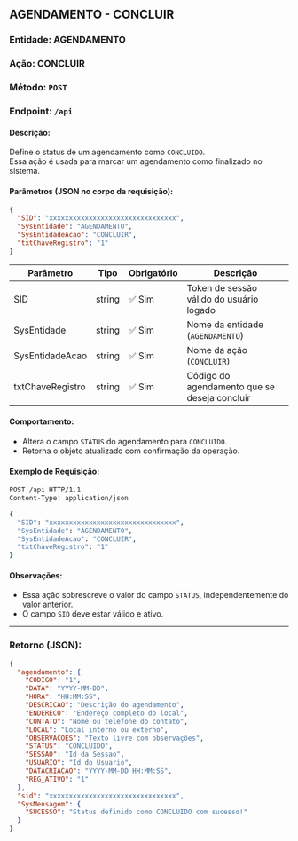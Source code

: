 ## AGENDAMENTO - CONCLUIR

### Entidade: AGENDAMENTO  
### Ação: CONCLUIR  
### Método: `POST`  
### Endpoint: `/api`

#### Descrição:
Define o status de um agendamento como `CONCLUIDO`.  
Essa ação é usada para marcar um agendamento como finalizado no sistema.

#### Parâmetros (JSON no corpo da requisição):

```json
{
  "SID": "xxxxxxxxxxxxxxxxxxxxxxxxxxxxxxxx",
  "SysEntidade": "AGENDAMENTO",
  "SysEntidadeAcao": "CONCLUIR",
  "txtChaveRegistro": "1"
}
```

| Parâmetro          | Tipo     | Obrigatório | Descrição                                          |
|--------------------|----------|-------------|------------------------------------------------------|
| SID                | string   | ✅ Sim      | Token de sessão válido do usuário logado             |
| SysEntidade        | string   | ✅ Sim      | Nome da entidade (`AGENDAMENTO`)                     |
| SysEntidadeAcao    | string   | ✅ Sim      | Nome da ação (`CONCLUIR`)                            |
| txtChaveRegistro   | string   | ✅ Sim      | Código do agendamento que se deseja concluir         |

#### Comportamento:

- Altera o campo `STATUS` do agendamento para `CONCLUIDO`.
- Retorna o objeto atualizado com confirmação da operação.

#### Exemplo de Requisição:

```bash
POST /api HTTP/1.1
Content-Type: application/json

{
  "SID": "xxxxxxxxxxxxxxxxxxxxxxxxxxxxxxxx",
  "SysEntidade": "AGENDAMENTO",
  "SysEntidadeAcao": "CONCLUIR",
  "txtChaveRegistro": "1"
}
```

#### Observações:

- Essa ação sobrescreve o valor do campo `STATUS`, independentemente do valor anterior.
- O campo `SID` deve estar válido e ativo.

---

### Retorno (JSON):

```json
{
  "agendamento": {
    "CODIGO": "1",
    "DATA": "YYYY-MM-DD",
    "HORA": "HH:MM:SS",
    "DESCRICAO": "Descrição do agendamento",
    "ENDERECO": "Endereço completo do local",
    "CONTATO": "Nome ou telefone do contato",
    "LOCAL": "Local interno ou externo",
    "OBSERVACOES": "Texto livre com observações",
    "STATUS": "CONCLUIDO",
    "SESSAO": "Id da Sessao",
    "USUARIO": "Id do Usuario",
    "DATACRIACAO": "YYYY-MM-DD HH:MM:SS",
    "REG_ATIVO": "1"
  },
  "sid": "xxxxxxxxxxxxxxxxxxxxxxxxxxxxxxxx",
  "SysMensagem": {
    "SUCESSO": "Status definido como CONCLUIDO com sucesso!"
  }
}
```
